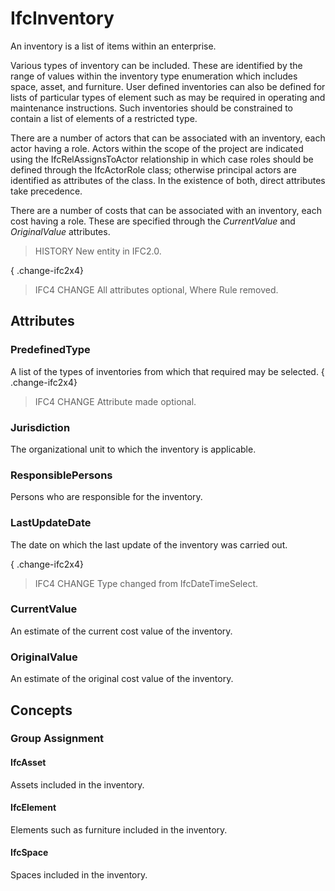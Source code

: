 # IfcInventory

An inventory is a list of items within an enterprise.

Various types of inventory can be included. These are identified by the range of values within the inventory type enumeration which includes space, asset, and furniture. User defined inventories can also be defined for lists of particular types of element such as may be required in operating and maintenance instructions. Such inventories should be constrained to contain a list of elements of a restricted type.

There are a number of actors that can be associated with an inventory, each actor having a role. Actors within the scope of the project are indicated using the IfcRelAssignsToActor relationship in which case roles should be defined through the IfcActorRole class; otherwise principal actors are identified as attributes of the class. In the existence of both, direct attributes take precedence.

There are a number of costs that can be associated with an inventory, each cost having a role. These are specified through the _CurrentValue_ and _OriginalValue_ attributes.

> HISTORY  New entity in IFC2.0.

{ .change-ifc2x4}
> IFC4 CHANGE  All attributes optional, Where Rule removed.

## Attributes

### PredefinedType
A list of the types of inventories from which that required may be selected.
{ .change-ifc2x4}
> IFC4 CHANGE Attribute made optional.

### Jurisdiction
The organizational unit to which the inventory is applicable.

### ResponsiblePersons
Persons who are responsible for the inventory.

### LastUpdateDate
The date on which the last update of the inventory was carried out.

{ .change-ifc2x4}
> IFC4 CHANGE Type changed from IfcDateTimeSelect.

### CurrentValue
An estimate of the current cost value of the inventory.

### OriginalValue
An estimate of the original cost value of the inventory.

## Concepts

### Group Assignment



#### IfcAsset

Assets included in the inventory.

#### IfcElement

Elements such as furniture included in the inventory.

#### IfcSpace

Spaces included in the inventory.


